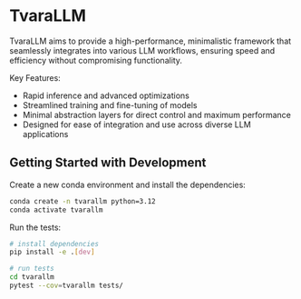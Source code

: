 # TvaraLLM

TvaraLLM aims to provide a high-performance, minimalistic framework that seamlessly integrates into various LLM workflows, ensuring speed and efficiency without compromising functionality.

Key Features:
- Rapid inference and advanced optimizations
- Streamlined training and fine-tuning of models
- Minimal abstraction layers for direct control and maximum performance
- Designed for ease of integration and use across diverse LLM applications

## Getting Started with Development

Create a new conda environment and install the dependencies:

```bash
conda create -n tvarallm python=3.12
conda activate tvarallm
```

Run the tests:

```bash
# install dependencies
pip install -e .[dev]

# run tests
cd tvarallm
pytest --cov=tvarallm tests/
```
